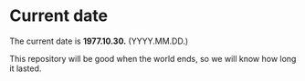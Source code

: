 # Current date

The current date is **1977.10.30.** (YYYY.MM.DD.)

This repository will be good when the world ends, so we will know how long it lasted.